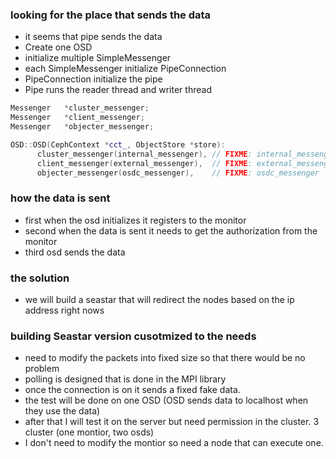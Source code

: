 ### looking for the place that sends the data
- it seems that pipe sends the data
- Create one OSD
- initialize multiple SimpleMessenger
- each SimpleMessenger initialize PipeConnection
- PipeConnection initialize the pipe
- Pipe runs the reader thread and writer thread

```c++
Messenger   *cluster_messenger;
Messenger   *client_messenger;
Messenger   *objecter_messenger;

OSD::OSD(CephContext *cct_, ObjectStore *store):
      cluster_messenger(internal_messenger), // FIXME: internal_messenger
      client_messenger(external_messenger),  // FIXME: external_messenger
      objecter_messenger(osdc_messenger),    // FIXME: osdc_messenger
```


### how the data is sent
- first when the osd initializes it registers to the monitor
- second when the data is sent it needs to get the authorization from the monitor
- third osd sends the data

### the solution
- we will build a seastar that will redirect the nodes based on the ip address right nows


### building Seastar version cusotmized to the needs
- need to modify the packets into fixed size so that there would be no problem
- polling is designed that is done in the MPI library
- once the connection is on it sends a fixed fake data.
- the test will be done on one OSD (OSD sends data to localhost when they use the data)
- after that I will test it on the server but need permission in the cluster. 3 cluster (one montior, two osds)
- I don't need to modify the montior so need a node that can execute one.
